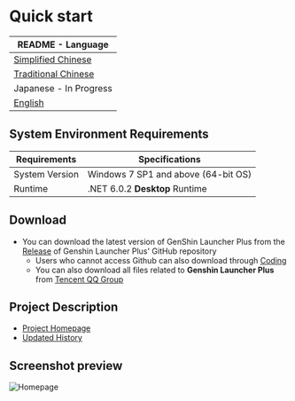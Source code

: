 # Quick start

|README - Language|
|-|
|[Simplified Chinese](../README.md)|
|[Traditional Chinese](./README_CNT.md)|
|Japanese - In Progress|
|[English](./README_EN.md)|

## System Environment Requirements

|Requirements|Specifications|
|-|-|
|System Version|Windows 7 SP1 and above (64-bit OS)|
|Runtime|.NET 6.0.2 **Desktop** Runtime|

## Download

- You can download the latest version of GenShin Launcher Plus from the [Release](https://github.com/DawnFz/Genshin.Launcher.Plus/releases) of Genshin Launcher Plus' GitHub repository
   - Users who cannot access Github can also download through [Coding](https://nenedan.coding.net/public/glp/GenShin_Launcher_Plus/git/files)
   - You can also download all files related to **Genshin Launcher Plus** from [Tencent QQ Group](https://jq.qq.com/?_wv=1027&k=hHtDKShK)

## Project Description

- [Project Homepage](https://www.dawnfz.com)
- [Updated History](https://www.dawnfz.com/document/updated)

## Screenshot preview

![Homepage](https://s2.loli.net/2022/03/08/UcaQSyRz6LJTen9.jpg)
